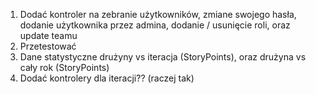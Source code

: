 1. Dodać kontroler na zebranie użytkowników, zmiane swojego hasła, dodanie użytkownika przez admina, dodanie / usunięcie
   roli, oraz update teamu
2. Przetestować
3. Dane statystyczne drużyny vs iteracja (StoryPoints), oraz drużyna vs cały rok (StoryPoints)
4. Dodać kontrolery dla iteracji?? (raczej tak)
